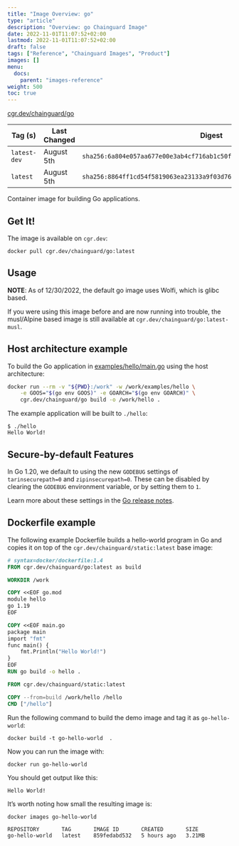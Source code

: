 ```yaml
---
title: "Image Overview: go"
type: "article"
description: "Overview: go Chainguard Image"
date: 2022-11-01T11:07:52+02:00
lastmod: 2022-11-01T11:07:52+02:00
draft: false
tags: ["Reference", "Chainguard Images", "Product"]
images: []
menu:
  docs:
    parent: "images-reference"
weight: 500
toc: true
---
```


[cgr.dev/chainguard/go](https://github.com/chainguard-images/images/tree/main/images/go)

| Tag (s)       | Last Changed | Digest                                                                    |
|---------------|--------------|---------------------------------------------------------------------------|
|  `latest-dev` | August 5th   | `sha256:6a804e057aa677e00e3ab4cf716ab1c50fd0037f9d0555b7a5e128ad3b1b18d5` |
|  `latest`     | August 5th   | `sha256:8864ff1cd54f5819063ea23133a9f03d7626cec7e9fba8efa7004c71176adc48` |



Container image for building Go applications.

## Get It!

The image is available on `cgr.dev`:

```
docker pull cgr.dev/chainguard/go:latest
```

## Usage

**NOTE**: As of 12/30/2022, the default go image uses Wolfi, which is glibc based.

If you were using this image before and are now running into trouble, the musl/Alpine based image is
still available at `cgr.dev/chainguard/go:latest-musl`.

## Host architecture example

To build the Go application in [examples/hello/main.go](https://github.com/chainguard-images/images/blob/main/images/go/examples/hello/main.go)
using the host architecture:

```sh
docker run --rm -v "${PWD}:/work" -w /work/examples/hello \
    -e GOOS="$(go env GOOS)" -e GOARCH="$(go env GOARCH)" \
    cgr.dev/chainguard/go build -o /work/hello .
```

The example application will be built to `./hello`:
```
$ ./hello
Hello World!
```

## Secure-by-default Features

In Go 1.20, we default to using the new `GODEBUG` settings of `tarinsecurepath=0` and `zipinsecurepath=0`.
These can be disabled by clearing the `GODEBUG` environment variable, or by setting them to `1`.

Learn more about these settings in the [Go release notes](https://tip.golang.org/doc/go1.20).

## Dockerfile example

The following example Dockerfile builds a hello-world program in Go and copies it on top of the `cgr.dev/chainguard/static:latest` base image:

```dockerfile
# syntax=docker/dockerfile:1.4
FROM cgr.dev/chainguard/go:latest as build

WORKDIR /work

COPY <<EOF go.mod
module hello
go 1.19
EOF

COPY <<EOF main.go
package main
import "fmt"
func main() {
    fmt.Println("Hello World!")
}
EOF
RUN go build -o hello .

FROM cgr.dev/chainguard/static:latest

COPY --from=build /work/hello /hello
CMD ["/hello"]
```

Run the following command to build the demo image and tag it as `go-hello-world`:

```shell
docker build -t go-hello-world  .
```

Now you can run the image with:

```shell
docker run go-hello-world
```

You should get output like this:

```
Hello World!
```

It’s worth noting how small the resulting image is:

```shell
docker images go-hello-world
```

```
REPOSITORY       TAG       IMAGE ID       CREATED       SIZE
go-hello-world   latest    859fedabd532   5 hours ago   3.21MB
```

